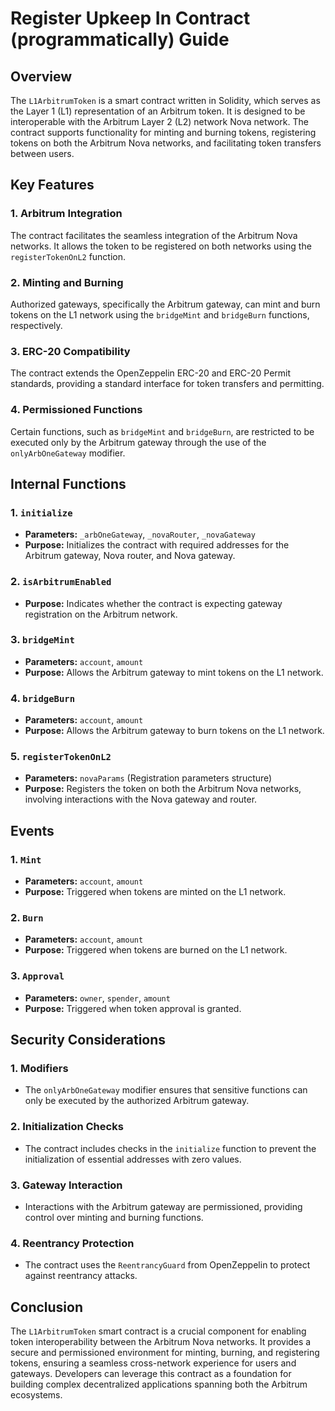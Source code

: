 # Register Upkeep In Contract (programmatically) Guide

## Overview

The `L1ArbitrumToken` is a smart contract written in Solidity, which serves as the Layer 1 (L1) representation of an Arbitrum token. It is designed to be interoperable with the Arbitrum Layer 2 (L2) network Nova network. The contract supports functionality for minting and burning tokens, registering tokens on both the Arbitrum Nova networks, and facilitating token transfers between users.

## Key Features

### 1. Arbitrum Integration
The contract facilitates the seamless integration of the Arbitrum Nova networks. It allows the token to be registered on both networks using the `registerTokenOnL2` function.

### 2. Minting and Burning
Authorized gateways, specifically the Arbitrum gateway, can mint and burn tokens on the L1 network using the `bridgeMint` and `bridgeBurn` functions, respectively.

### 3. ERC-20 Compatibility
The contract extends the OpenZeppelin ERC-20 and ERC-20 Permit standards, providing a standard interface for token transfers and permitting.

### 4. Permissioned Functions
Certain functions, such as `bridgeMint` and `bridgeBurn`, are restricted to be executed only by the Arbitrum gateway through the use of the `onlyArbOneGateway` modifier.

## Internal Functions

### 1. `initialize`
- **Parameters:** `_arbOneGateway`, `_novaRouter`, `_novaGateway`
- **Purpose:** Initializes the contract with required addresses for the Arbitrum gateway, Nova router, and Nova gateway.

### 2. `isArbitrumEnabled`
- **Purpose:** Indicates whether the contract is expecting gateway registration on the Arbitrum network.

### 3. `bridgeMint`
- **Parameters:** `account`, `amount`
- **Purpose:** Allows the Arbitrum gateway to mint tokens on the L1 network.

### 4. `bridgeBurn`
- **Parameters:** `account`, `amount`
- **Purpose:** Allows the Arbitrum gateway to burn tokens on the L1 network.

### 5. `registerTokenOnL2`
- **Parameters:** `novaParams` (Registration parameters structure)
- **Purpose:** Registers the token on both the Arbitrum Nova networks, involving interactions with the Nova gateway and router.

## Events

### 1. `Mint`
- **Parameters:** `account`, `amount`
- **Purpose:** Triggered when tokens are minted on the L1 network.

### 2. `Burn`
- **Parameters:** `account`, `amount`
- **Purpose:** Triggered when tokens are burned on the L1 network.

### 3. `Approval`
- **Parameters:** `owner`, `spender`, `amount`
- **Purpose:** Triggered when token approval is granted.

## Security Considerations

### 1. Modifiers
- The `onlyArbOneGateway` modifier ensures that sensitive functions can only be executed by the authorized Arbitrum gateway.

### 2. Initialization Checks
- The contract includes checks in the `initialize` function to prevent the initialization of essential addresses with zero values.

### 3. Gateway Interaction
- Interactions with the Arbitrum gateway are permissioned, providing control over minting and burning functions.

### 4. Reentrancy Protection
- The contract uses the `ReentrancyGuard` from OpenZeppelin to protect against reentrancy attacks.

## Conclusion

The `L1ArbitrumToken` smart contract is a crucial component for enabling token interoperability between the Arbitrum Nova networks. It provides a secure and permissioned environment for minting, burning, and registering tokens, ensuring a seamless cross-network experience for users and gateways. Developers can leverage this contract as a foundation for building complex decentralized applications spanning both the Arbitrum ecosystems.